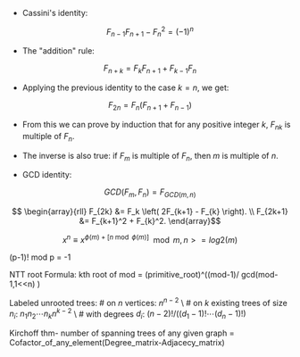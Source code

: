 
* Cassini's identity:
  
$$F_{n-1} F_{n+1} - F_n^2 = (-1)^n$$

* The "addition" rule:
  
$$F_{n+k} = F_k F_{n+1} + F_{k-1} F_n$$

* Applying the previous identity to the case $k = n$, we get:
  
$$F_{2n} = F_n (F_{n+1} + F_{n-1})$$

* From this we can prove by induction that for any positive integer $k$,  $F_{nk}$ is multiple of $F_n$.

* The inverse is also true: if $F_m$ is multiple of $F_n$, then $m$ is multiple of $n$.

* GCD identity:
  
$$GCD(F_m, F_n) = F_{GCD(m, n)}$$

$$ \begin{array}{rll}
                        F_{2k} &= F_k \left( 2F_{k+1} - F_{k} \right). \\
                        F_{2k+1} &= F_{k+1}^2 + F_{k}^2.
\end{array}$$

$$x^{n}\equiv x^{\phi(m)+[n \bmod \phi(m)]} \mod m  , n>=log2(m)$$


(p-1)! mod p = -1


NTT root Formula:
kth root of mod = (primitive_root)^((mod-1)/ gcd(mod-1,1<<n) )

<!-- 	\subsection{Labeled unrooted trees} -->
Labeled unrooted trees:
		\# on $n$ vertices: $n^{n-2}$ \\
		\# on $k$ existing trees of size $n_i$: $n_1n_2\cdots n_k n^{k-2}$ \\
		\# with degrees $d_i$: $(n-2)! / ((d_1-1)! \cdots (d_n-1)!)$


Kirchoff thm- number of spanning trees of any given graph = Cofactor_of_any_element(Degree_matrix-Adjacecy_matrix)
